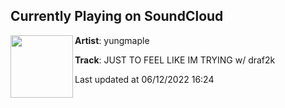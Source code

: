 ## Currently Playing on SoundCloud

[<img align="left" width="100" src="https://i1.sndcdn.com/artworks-hkXbFMAfs9SotIIz-z88H0g-t500x500.jpg">](https://soundcloud.com/yungmaple/just-to-feel-like-im-trying-w-draf2k)

**Artist**: yungmaple 

**Track**: JUST TO FEEL LIKE IM TRYING w/ draf2k

Last updated at 06/12/2022 16:24
